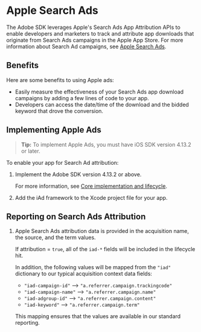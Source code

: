 # Apple Search Ads

The Adobe SDK leverages Apple's Search Ads App Attribution APIs to enable developers and marketers to track and attribute app downloads that originate from Search Ads campaigns in the Apple App Store. For more information about Search Ad campaigns, see [Apple Search Ads](https://searchads.apple.com).

## Benefits

Here are some benefits to using Apple ads:

* Easily measure the effectiveness of your Search Ads app download campaigns by adding a few lines of code to your app. 
* Developers can access the date/time of the download and the bidded keyword that drove the conversion.

## Implementing Apple Ads

> **Tip:** To implement Apple Ads, you must have iOS SDK version 4.13.2 or later.

To enable your app for Search Ad attribution:

1. Implement the Adobe SDK version 4.13.2 or above.

   For more information, see [Core implementation and lifecycle](/docs/ios/getting-started/dev-qs.md). 

1. Add the iAd framework to the Xcode project file for your app.

## Reporting on Search Ads Attribution

1. Apple Search Ads attribution data is provided in the acquisition name, the source, and the term values.

   If attribution = `true`, all of the `iad-*` fields will be included in the lifecycle hit.

   In addition, the following values will be mapped from the `"iad"` dictionary to our typical acquisition context data fields:

    * `"iad-campaign-id"` --> `"a.referrer.campaign.trackingcode"`
    * `"iad-campaign-name"` --> `"a.referrer.campaign.name"`
    * `"iad-adgroup-id"` --> `"a.referrer.campaign.content"`
    * `"iad-keyword"` --> `"a.referrer.campaign.term"`

   This mapping ensures that the values are available in our standard reporting.
